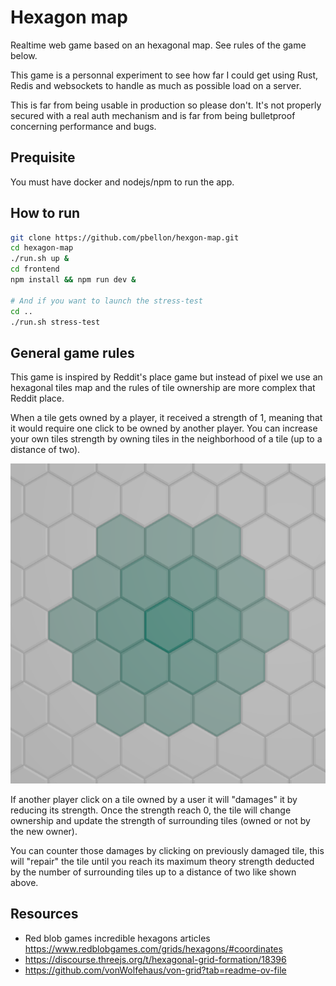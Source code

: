 # Hexagon map
Realtime web game based on an hexagonal map. See rules of the game below.

This game is a personnal experiment to see how far I could get using Rust, Redis
and websockets to handle as much as possible load on a server.

This is far from being usable in production so please don't. It's not properly
secured with a real auth mechanism and is far from being bulletproof concerning
performance and bugs.

## Prequisite
You must have docker and nodejs/npm to run the app.

## How to run
```bash
git clone https://github.com/pbellon/hexgon-map.git
cd hexagon-map
./run.sh up &
cd frontend
npm install && npm run dev &

# And if you want to launch the stress-test
cd ..
./run.sh stress-test
```

## General game rules
This game is inspired by Reddit's place game but instead of pixel we use an
hexagonal tiles map and the rules of tile ownership are more complex that Reddit
place. 

When a tile gets owned by a player, it received a strength of 1, meaning that it
would require one click to be owned by another player. You can increase your own
tiles strength by owning tiles in the neighborhood of a tile (up to a distance
of two).

![Strength rule](images/max_distance.png)

If another player click on a tile owned by a user it will "damages" it by
reducing its strength. Once the strength reach 0, the tile will change ownership
and update the strength of surrounding tiles (owned or not by the new owner).

You can counter those damages by clicking on previously damaged tile, this will
"repair" the tile until you reach its maximum theory strength deducted by the
number of surrounding tiles up to a distance of two like shown above.

## Resources

- Red blob games incredible hexagons articles https://www.redblobgames.com/grids/hexagons/#coordinates
- https://discourse.threejs.org/t/hexagonal-grid-formation/18396
- https://github.com/vonWolfehaus/von-grid?tab=readme-ov-file
